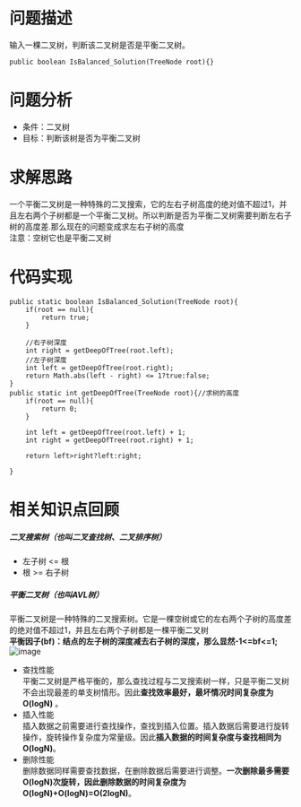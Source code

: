 # 问题描述
输入一棵二叉树，判断该二叉树是否是平衡二叉树。

```
public boolean IsBalanced_Solution(TreeNode root){}
```
# 问题分析
- 条件：二叉树
- 目标：判断该树是否为平衡二叉树

# 求解思路
一个平衡二叉树是一种特殊的二叉搜索，它的左右子树高度的绝对值不超过1，并且左右两个子树都是一个平衡二叉树。所以判断是否为平衡二叉树需要判断左右子树的高度差.那么现在的问题变成求左右子树的高度<br>
注意：空树它也是平衡二叉树
# 代码实现

```
public static boolean IsBalanced_Solution(TreeNode root){
	if(root == null){
		return true;
	}
	
	//右子树深度
	int right = getDeepOfTree(root.left);
	//左子树深度
	int left = getDeepOfTree(root.right);
	return Math.abs(left - right) <= 1?true:false;
}
public static int getDeepOfTree(TreeNode root){//求树的高度
	if(root == null){
		return 0;
	}
	
	int left = getDeepOfTree(root.left) + 1;
	int right = getDeepOfTree(root.right) + 1;
	
	return left>right?left:right;
	
}
```

# 相关知识点回顾
##### 二叉搜索树（也叫二叉查找树、二叉排序树）
- 左子树 <= 根
- 根 >= 右子树

##### 平衡二叉树（也叫AVL树）
平衡二叉树是一种特殊的二叉搜索树。它是一棵空树或它的左右两个子树的高度差的绝对值不超过1，并且左右两个子树都是一棵平衡二叉树<br>
**平衡因子(bf)：结点的左子树的深度减去右子树的深度，那么显然-1<=bf<=1;**
![image](https://images0.cnblogs.com/i/566545/201403/311739112822613.png)
- 查找性能<br>
平衡二叉树是严格平衡的，那么查找过程与二叉搜索树一样，只是平衡二叉树不会出现最差的单支树情形。因此**查找效率最好，最坏情况时间复杂度为 O(logN)** 。
- 插入性能<br>
插入数据之前需要进行查找操作，查找到插入位置。插入数据后需要进行旋转操作，旋转操作复杂度为常量级。因此**插入数据的时间复杂度与查找相同为 O(logN)**。
- 删除性能<br>
删除数据同样需要查找数据，在删除数据后需要进行调整。**一次删除最多需要O(logN)次旋转，因此删除数据的时间复杂度为O(logN)+O(logN)=O(2logN)**。